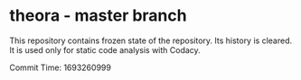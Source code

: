 # theora - master branch

This repository contains frozen state of the repository.
Its history is cleared. It is used only for static code
analysis with Codacy.

Commit Time: 1693260999